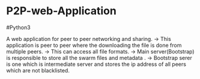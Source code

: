 # P2P-web-Application
#Python3

A web application for peer to peer networking and sharing.
-> This application is peer to peer where the downloading the file is done from multiple peers.
-> This can access all file formats.
-> Main server(Bootstrap) is responsible to store all the swarm files and metadata .
-> Bootstrap serer is one which is intermediate server and stores the ip address of all peers which are not blacklisted. 
